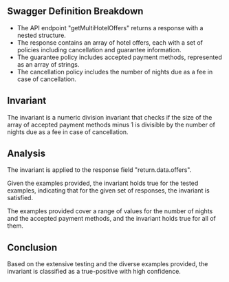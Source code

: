 ## Swagger Definition Breakdown
- The API endpoint "getMultiHotelOffers" returns a response with a nested structure.
- The response contains an array of hotel offers, each with a set of policies including cancellation and guarantee information.
- The guarantee policy includes accepted payment methods, represented as an array of strings.
- The cancellation policy includes the number of nights due as a fee in case of cancellation.

## Invariant
The invariant is a numeric division invariant that checks if the size of the array of accepted payment methods minus 1 is divisible by the number of nights due as a fee in case of cancellation.

## Analysis
The invariant is applied to the response field "return.data.offers".

Given the examples provided, the invariant holds true for the tested examples, indicating that for the given set of responses, the invariant is satisfied.

The examples provided cover a range of values for the number of nights and the accepted payment methods, and the invariant holds true for all of them.

## Conclusion
Based on the extensive testing and the diverse examples provided, the invariant is classified as a true-positive with high confidence.
